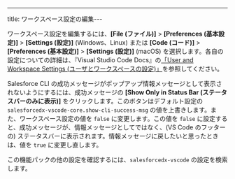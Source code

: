 ---
title: ワークスペース設定の編集---

ワークスペース設定を編集するには、**[File \(ファイル\)]** > **[Preferences \(基本設定\)]** > **[Settings \(設定\)]** \(Windows、Linux\) または **[Code \(コード\)]** > **[Preferences \(基本設定\)]** > **[Settings \(設定\)]** \(macOS\) を選択します。各自の設定についての詳細は、『Visual Studio Code Docs』の[「User and Workspace Settings \(ユーザとワークスペースの設定\)」](https://code.visualstudio.com/docs/getstarted/settings)を参照してください。

Salesforce CLI の成功メッセージがポップアップ情報メッセージとして表示されないようにするには、成功メッセージの **[Show Only in Status Bar \(ステータスバーのみに表示\)]** をクリックします。このボタンはデフォルト設定の `salesforcedx-vscode-core.show-cli-success-msg` の値を上書きします。また、ワークスペース設定の値を `false` に変更します。この値を `false` に設定すると、成功メッセージが、情報メッセージとしてではなく、\(VS Code のフッターの\) ステータスバーに表示されます。情報メッセージに戻したいと思ったときは、値を `true` に変更し直します。

この機能パックの他の設定を確認するには、`salesforcedx-vscode` の設定を検索します。

